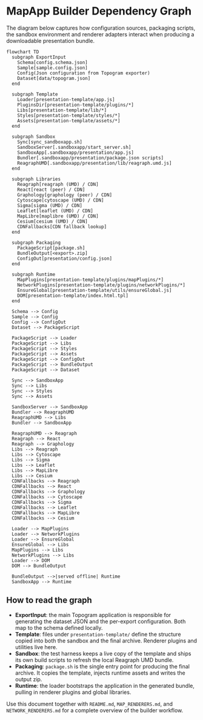 # MapApp Builder Dependency Graph

The diagram below captures how configuration sources, packaging scripts, the sandbox
environment and renderer adapters interact when producing a downloadable presentation
bundle.

```mermaid
flowchart TD
  subgraph ExportInput
    Schema[config.schema.json]
    Sample[sample.config.json]
    Config(Json configuration from Topogram exporter)
    Dataset[data/topogram.json]
  end

  subgraph Template
    Loader[presentation-template/app.js]
    PluginsDir[presentation-template/plugins/*]
    Libs[presentation-template/lib/*]
    Styles[presentation-template/styles/*]
    Assets[presentation-template/assets/*]
  end

  subgraph Sandbox
    Sync[sync_sandboxapp.sh]
    SandboxServer[.sandboxapp/start_server.sh]
    SandboxApp[.sandboxapp/presentation/app.js]
    Bundler[.sandboxapp/presentation/package.json scripts]
    ReagraphUMD[.sandboxapp/presentation/lib/reagraph.umd.js]
  end

  subgraph Libraries
    Reagraph[reagraph (UMD) / CDN]
    React[react (peer) / CDN]
    Graphology[graphology (peer) / CDN]
    Cytoscape[cytoscape (UMD) / CDN]
    Sigma[sigma (UMD) / CDN]
    Leaflet[leaflet (UMD) / CDN]
    MapLibre[maplibre (UMD) / CDN]
    Cesium[cesium (UMD) / CDN]
    CDNFallbacks[CDN fallback lookup]
  end

  subgraph Packaging
    PackageScript[package.sh]
    BundleOutput[<export>.zip]
    ConfigOut[presentation/config.json]
  end

  subgraph Runtime
    MapPlugins[presentation-template/plugins/mapPlugins/*]
    NetworkPlugins[presentation-template/plugins/networkPlugins/*]
    EnsureGlobal[presentation-template/utils/ensureGlobal.js]
    DOM[presentation-template/index.html.tpl]
  end

  Schema --> Config
  Sample --> Config
  Config --> ConfigOut
  Dataset --> PackageScript

  PackageScript --> Loader
  PackageScript --> Libs
  PackageScript --> Styles
  PackageScript --> Assets
  PackageScript --> ConfigOut
  PackageScript --> BundleOutput
  PackageScript --> Dataset

  Sync --> SandboxApp
  Sync --> Libs
  Sync --> Styles
  Sync --> Assets

  SandboxServer --> SandboxApp
  Bundler --> ReagraphUMD
  ReagraphUMD --> Libs
  Bundler --> SandboxApp

  ReagraphUMD --> Reagraph
  Reagraph --> React
  Reagraph --> Graphology
  Libs --> Reagraph
  Libs --> Cytoscape
  Libs --> Sigma
  Libs --> Leaflet
  Libs --> MapLibre
  Libs --> Cesium
  CDNFallbacks --> Reagraph
  CDNFallbacks --> React
  CDNFallbacks --> Graphology
  CDNFallbacks --> Cytoscape
  CDNFallbacks --> Sigma
  CDNFallbacks --> Leaflet
  CDNFallbacks --> MapLibre
  CDNFallbacks --> Cesium

  Loader --> MapPlugins
  Loader --> NetworkPlugins
  Loader --> EnsureGlobal
  EnsureGlobal --> Libs
  MapPlugins --> Libs
  NetworkPlugins --> Libs
  Loader --> DOM
  DOM --> BundleOutput

  BundleOutput -->|served offline| Runtime
  SandboxApp --> Runtime
```

## How to read the graph

- **ExportInput**: the main Topogram application is responsible for generating the dataset
  JSON and the per-export configuration. Both map to the schema defined locally.
- **Template**: files under `presentation-template/` define the structure copied into both
  the sandbox and the final archive. Renderer plugins and utilities live here.
- **Sandbox**: the test harness keeps a live copy of the template and ships its own build
  scripts to refresh the local Reagraph UMD bundle.
- **Packaging**: `package.sh` is the single entry point for producing the final archive.
  It copies the template, injects runtime assets and writes the output zip.
- **Runtime**: the loader bootstraps the application in the generated bundle, pulling in
  renderer plugins and global libraries.

Use this document together with `README.md`, `MAP_RENDERERS.md`, and `NETWORK_RENDERERS.md`
for a complete overview of the builder workflow.
